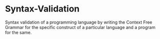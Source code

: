 # Syntax-Validation
Syntax validation of a programming language by writing the Context Free Grammar for the specific construct of a particular language and a program for the same.

